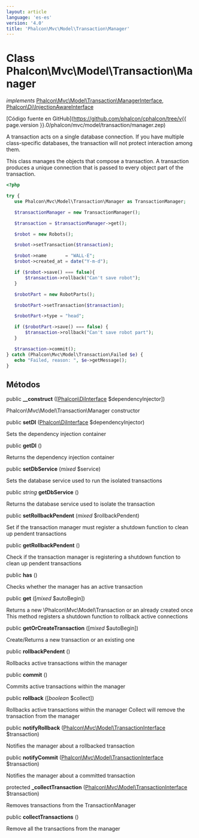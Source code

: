 ```yaml
---
layout: article
language: 'es-es'
version: '4.0'
title: 'Phalcon\Mvc\Model\Transaction\Manager'
---
```

# Class **Phalcon\Mvc\Model\Transaction\Manager**

*implements* [Phalcon\Mvc\Model\Transaction\ManagerInterface](Phalcon_Mvc_Model_Transaction_ManagerInterface), [Phalcon\Di\InjectionAwareInterface](Phalcon_Di_InjectionAwareInterface)

[Código fuente en GitHub](https://github.com/phalcon/cphalcon/tree/v{{ page.version }}.0/phalcon/mvc/model/transaction/manager.zep)

A transaction acts on a single database connection. If you have multiple class-specific databases, the transaction will not protect interaction among them.

This class manages the objects that compose a transaction. A transaction produces a unique connection that is passed to every object part of the transaction.

```php
<?php

try {
   use Phalcon\Mvc\Model\Transaction\Manager as TransactionManager;

   $transactionManager = new TransactionManager();

   $transaction = $transactionManager->get();

   $robot = new Robots();

   $robot->setTransaction($transaction);

   $robot->name       = "WALL·E";
   $robot->created_at = date("Y-m-d");

   if ($robot->save() === false){
       $transaction->rollback("Can't save robot");
   }

   $robotPart = new RobotParts();

   $robotPart->setTransaction($transaction);

   $robotPart->type = "head";

   if ($robotPart->save() === false) {
       $transaction->rollback("Can't save robot part");
   }

   $transaction->commit();
} catch (Phalcon\Mvc\Model\Transaction\Failed $e) {
   echo "Failed, reason: ", $e->getMessage();
}

```

## Métodos

public **__construct** ([[Phalcon\DiInterface](Phalcon_DiInterface) $dependencyInjector])

Phalcon\Mvc\Model\Transaction\Manager constructor

public **setDI** ([Phalcon\DiInterface](Phalcon_DiInterface) $dependencyInjector)

Sets the dependency injection container

public **getDI** ()

Returns the dependency injection container

public **setDbService** (*mixed* $service)

Sets the database service used to run the isolated transactions

public *string* **getDbService** ()

Returns the database service used to isolate the transaction

public **setRollbackPendent** (*mixed* $rollbackPendent)

Set if the transaction manager must register a shutdown function to clean up pendent transactions

public **getRollbackPendent** ()

Check if the transaction manager is registering a shutdown function to clean up pendent transactions

public **has** ()

Checks whether the manager has an active transaction

public **get** ([*mixed* $autoBegin])

Returns a new \Phalcon\Mvc\Model\Transaction or an already created once This method registers a shutdown function to rollback active connections

public **getOrCreateTransaction** ([*mixed* $autoBegin])

Create/Returns a new transaction or an existing one

public **rollbackPendent** ()

Rollbacks active transactions within the manager

public **commit** ()

Commits active transactions within the manager

public **rollback** ([*boolean* $collect])

Rollbacks active transactions within the manager Collect will remove the transaction from the manager

public **notifyRollback** ([Phalcon\Mvc\Model\TransactionInterface](Phalcon_Mvc_Model_TransactionInterface) $transaction)

Notifies the manager about a rollbacked transaction

public **notifyCommit** ([Phalcon\Mvc\Model\TransactionInterface](Phalcon_Mvc_Model_TransactionInterface) $transaction)

Notifies the manager about a committed transaction

protected **_collectTransaction** ([Phalcon\Mvc\Model\TransactionInterface](Phalcon_Mvc_Model_TransactionInterface) $transaction)

Removes transactions from the TransactionManager

public **collectTransactions** ()

Remove all the transactions from the manager